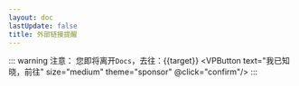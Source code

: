 ```yaml
---
layout: doc
lastUpdate: false
title: 外部链接提醒
---
```

<script setup>
import Url from 'url-parse';
import queryString from 'query-string';
import { onMounted,ref } from 'vue';
import VPButton from 'vitepress/dist/client/theme-default/components/VPButton.vue';
let target = ref("");
let alt = ref("");
function confirm(){
    document.querySelector("#externalLink").click()
}
onMounted(()=>{
    let query = Url(document.URL).query;
    const params = queryString.parse(query);
    target.value = params.target;
    alt.value = params.alt;
});
</script>


::: warning 注意：
您即将离开`Docs`，去往：<a id="externalLink" :href="target" target="_self">{{target}}</a>
<VPButton text="我已知晓，前往" size="medium" theme="sponsor" @click="confirm"/>
:::